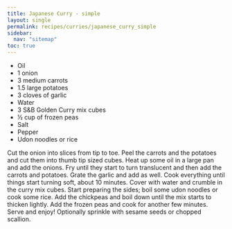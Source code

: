 ```yaml
---
title: Japanese Curry - simple
layout: single
permalink: recipes/curries/japanese_curry_simple
sidebar:
  nav: "sitemap"
toc: true
---
```


- Oil
- 1 onion
- 3 medium carrots
- 1.5 large potatoes
- 3 cloves of garlic
- Water
- 3 S&B Golden Curry mix cubes
- ½ cup of frozen peas
- Salt
- Pepper
- Udon noodles or rice


<script type="text/python">
"""Code for the clock"""

import time
import math

from browser import document
import browser.timer

content = document["content"]

sin, cos = math.sin, math.cos
width, height = 250, 250 # canvas dimensions
ray = 100 # clock ray

background = "SteelBlue"
digits = "#fff"
border = "blue"

def needle(angle, r1, r2):
    """Draw a needle at specified angle in specified color.
    r1 and r2 are percentages of clock ray.
    """
    x1 = width / 2 - ray * cos(angle) * r1
    y1 = height / 2 - ray * sin(angle) * r1
    x2 = width / 2 + ray * cos(angle) * r2
    y2 = height / 2 + ray * sin(angle) * r2
    ctx.beginPath()
    ctx.strokeStyle = "#fff"
    ctx.moveTo(x1, y1)
    ctx.lineTo(x2, y2)
    ctx.stroke()

def set_clock():
    # erase clock
    ctx.beginPath()
    ctx.fillStyle = background
    ctx.arc(width / 2, height / 2, ray * 0.89, 0, 2 * math.pi)
    ctx.fill()

    # redraw hours
    show_hours()

    # print day
    now_time = time.time()
    now = time.localtime(now_time)
    microsecs = now_time - int(now_time)
    day = now.tm_mday
    ctx.font = "bold 14px Arial"
    ctx.textAlign = "center"
    ctx.textBaseline = "middle"
    ctx.fillStyle = "#000"
    ctx.fillText(day, width * 0.7, height * 0.5)

    # draw needles for hour, minute, seconds
    ctx.lineWidth = 2
    hour = now.tm_hour % 12 + now.tm_min / 60
    angle = hour * 2 * math.pi / 12 - math.pi / 2
    needle(angle, 0.05, 0.45)
    minute = now.tm_min
    angle = minute * 2 *math.pi / 60 - math.pi / 2
    needle(angle, 0.05, 0.7)
    ctx.lineWidth = 1
    second = now.tm_sec + microsecs
    angle = second * 2 * math.pi / 60 - math.pi / 2
    needle(angle, 0.05, 0.8)

def show_hours():
    ctx.beginPath()
    ctx.arc(width / 2, height / 2, ray * 0.05, 0, 2 * math.pi)
    ctx.fillStyle = digits
    ctx.fill()
    for i in range(1, 13):
        angle = i * math.pi / 6 - math.pi / 2
        x3 = width / 2 + ray * cos(angle) * 0.82
        y3 = height / 2 + ray * sin(angle) * 0.82
        ctx.font = "18px Arial"
        ctx.textAlign = "center"
        ctx.textBaseline = "middle"
        ctx.fillText(i, x3, y3)
    # cell for day
    ctx.fillStyle = "#fff"
    ctx.fillRect(width * 0.65, height * 0.47, width * 0.1, height * 0.06)

canvas = content.select_one(".clock")

# draw clock border
if hasattr(canvas, 'getContext'):
    ctx = canvas.getContext("2d")

    ctx.beginPath()
    ctx.arc(width / 2, height / 2, ray, 0, 2 * math.pi)
    ctx.fillStyle = background
    ctx.fill()

    browser.timer.set_interval(set_clock, 100)
    show_hours()
else:
    content.select_one('.navig_zone').html = "canvas is not supported"

</script>


Cut the onion into slices from tip to toe. Peel the carrots and the potatoes and cut 
them into thumb tip sized cubes. Heat up some oil in a large pan and add the onions. 
Fry until they start to turn translucent and then add the carrots and potatoes. 
Grate the garlic and add as well. Cook everything until things start turning soft, 
about 10 minutes. Cover with water and crumble in the curry mix cubes. Start preparing 
the sides; boil some udon noodles or cook some rice. Add the chickpeas and boil down 
until the mix starts to thicken lightly. Add the frozen peas and cook for another 
few minutes. Serve and enjoy! Optionally sprinkle with sesame seeds or chopped scallion.
